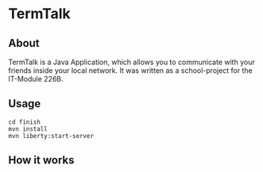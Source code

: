 # TermTalk

## About

TermTalk is a Java Application, which allows you to communicate with your friends inside your local network.
It was written as a school-project for the IT-Module 226B.

## Usage
```
cd finish
mvn install
mvn liberty:start-server
```

## How it works
